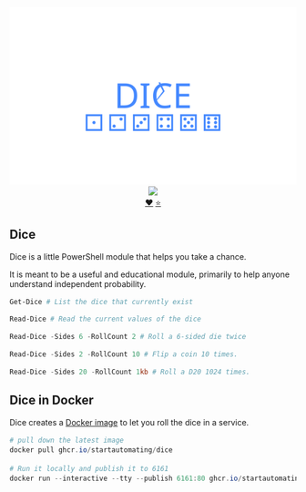 <div align='center'>
<img src='Assets/Dice.svg' alt='Dice' />
<a href='https://www.powershellgallery.com/packages/dice/'>
<img src='https://img.shields.io/powershellgallery/dt/dice' />
</a>
<br/>
<a href='https://github.com/sponsors/StartAutomating'>❤️</a>
<a href='https://github.com/StartAutomating/Dice/stargazers'>⭐</a>
</div>

## Dice

Dice is a little PowerShell module that helps you take a chance.

It is meant to be a useful and educational module, primarily to help anyone understand independent probability.

~~~PowerShell
Get-Dice # List the dice that currently exist
~~~

~~~PowerShell
Read-Dice # Read the current values of the dice
~~~

~~~PowerShell
Read-Dice -Sides 6 -RollCount 2 # Roll a 6-sided die twice
~~~

~~~PowerShell
Read-Dice -Sides 2 -RollCount 10 # Flip a coin 10 times.
~~~

~~~PowerShell
Read-Dice -Sides 20 -RollCount 1kb # Roll a D20 1024 times.
~~~

## Dice in Docker

Dice creates a [Docker image](https://github.com/users/StartAutomating/packages/container/package/dice) to let you roll the dice in a service.

~~~PowerShell
# pull down the latest image
docker pull ghcr.io/startautomating/dice

# Run it locally and publish it to 6161
docker run --interactive --tty --publish 6161:80 ghcr.io/startautomating/dice
~~~
